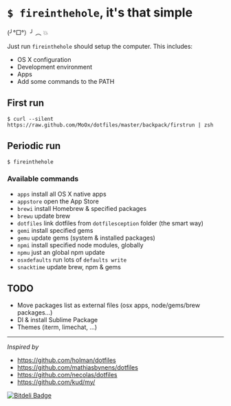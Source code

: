 # `$ fireinthehole`, it's that simple

<img alt="" align="right" src="http://25.media.tumblr.com/18d3313bf26f87bd14212087de1cf18f/tumblr_mtp2dqsu4p1rjorvbo1_250.gif" />

(╯°□°）╯ ︵ 💥

Just run `fireinthehole` should setup the computer.
This includes:

- OS X configuration
- Development environment
- Apps
- Add some commands to the PATH

## First run

```shell
$ curl --silent https://raw.github.com/MoOx/dotfiles/master/backpack/firstrun | zsh
```

## Periodic run

```shell
$ fireinthehole
```

### Available commands

- `apps` install all OS X native apps
- `appstore` open the App Store
- `brewi` install Homebrew & specified packages
- `brewu` update brew
- `dotfiles` link dotfiles from `dotfilesception` folder (the smart way)
- `gemi` install specified gems
- `gemu` update gems (system & installed packages)
- `npmi` install specified node modules, globally
- `npmu` just an global npm update
- `osxdefaults` run lots of `defaults write`
- `snacktime` update brew, npm & gems

## TODO

- Move packages list as external files (osx apps, node/gems/brew packages...)
- Dl & install Sublime Package
- Themes (iterm, limechat, ...)

---

_Inspired by_

- https://github.com/holman/dotfiles
- https://github.com/mathiasbynens/dotfiles
- https://github.com/necolas/dotfiles
- https://github.com/kud/my/


[![Bitdeli Badge](https://d2weczhvl823v0.cloudfront.net/MoOx/dotfiles/trend.png)](https://bitdeli.com/free "Bitdeli Badge")

